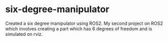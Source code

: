# six-degree-manipulator
Created a six degree manipulator using ROS2.
My second project on ROS2 which involves creating a part which has 6 degrees of freedom and is simulated on rviz.
